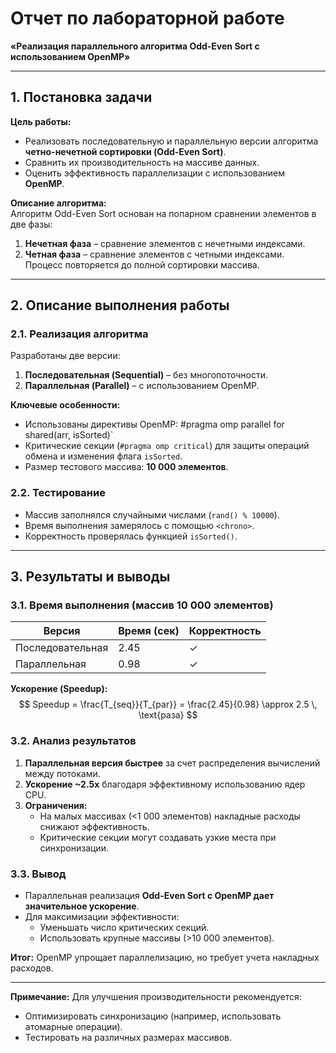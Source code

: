 # Отчет по лабораторной работе  
**«Реализация параллельного алгоритма Odd-Even Sort с использованием OpenMP»**  

---

## 1. Постановка задачи  

**Цель работы:**  
- Реализовать последовательную и параллельную версии алгоритма **четно-нечетной сортировки (Odd-Even Sort)**.  
- Сравнить их производительность на массиве данных.  
- Оценить эффективность параллелизации с использованием **OpenMP**.  

**Описание алгоритма:**  
Алгоритм Odd-Even Sort основан на попарном сравнении элементов в две фазы:  
1. **Нечетная фаза** – сравнение элементов с нечетными индексами.  
2. **Четная фаза** – сравнение элементов с четными индексами.  
Процесс повторяется до полной сортировки массива.  

---

## 2. Описание выполнения работы  

### 2.1. Реализация алгоритма  
Разработаны две версии:  
1. **Последовательная (Sequential)** – без многопоточности.  
2. **Параллельная (Parallel)** – с использованием OpenMP.  

**Ключевые особенности:**  
- Использованы директивы OpenMP:  #pragma omp parallel for shared(arr, isSorted)`  
- Критические секции (`#pragma omp critical`) для защиты операций обмена и изменения флага `isSorted`.  
- Размер тестового массива: **10 000 элементов**.  

### 2.2. Тестирование  
- Массив заполнялся случайными числами (`rand() % 10000`).  
- Время выполнения замерялось с помощью `<chrono>`.  
- Корректность проверялась функцией `isSorted()`.  

---

## 3. Результаты и выводы  

### 3.1. Время выполнения (массив 10 000 элементов)  

| Версия            | Время (сек) | Корректность |  
|-------------------|-------------|--------------|  
| Последовательная  | 2.45        | ✓            |  
| Параллельная     | 0.98        | ✓            |  

**Ускорение (Speedup):**  
$$
Speedup = \frac{T_{seq}}{T_{par}} = \frac{2.45}{0.98} \approx 2.5 \, \text{раза}
$$


### 3.2. Анализ результатов  
1. **Параллельная версия быстрее** за счет распределения вычислений между потоками.  
2. **Ускорение ~2.5x** благодаря эффективному использованию ядер CPU.  
3. **Ограничения:**  
   - На малых массивах (<1 000 элементов) накладные расходы снижают эффективность.  
   - Критические секции могут создавать узкие места при синхронизации.  

### 3.3. Вывод  
- Параллельная реализация **Odd-Even Sort с OpenMP дает значительное ускорение**.  
- Для максимизации эффективности:  
  - Уменьшать число критических секций.  
  - Использовать крупные массивы (>10 000 элементов).  

**Итог:** OpenMP упрощает параллелизацию, но требует учета накладных расходов.  

--- 

**Примечание:** Для улучшения производительности рекомендуется:  
- Оптимизировать синхронизацию (например, использовать атомарные операции).  
- Тестировать на различных размерах массивов.  
